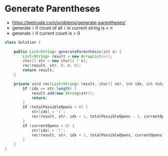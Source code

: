 # Generate Parentheses

- https://leetcode.com/problems/generate-parentheses/
- generate `(` if count of all `(` in current string is < n
- generate `)` if current count is > 0

```java
class Solution {
    
    public List<String> generateParenthesis(int n) {
        List<String> result = new ArrayList<>();
        char[] str = new char[2 * n];
        rec(result, str, 0, n, 0);
        return result;
    }

    private void rec(List<String> result, char[] str, int idx, int totalPossibleOpens, int currentOpens) {
        if (idx == str.length) {
            result.add(new String(str));
            return;
        }
        if (totalPossibleOpens > 0) {
            str[idx] = '(';
            rec(result, str, idx + 1, totalPossibleOpens - 1, currentOpens + 1);
        }
        if (currentOpens > 0) {
            str[idx] = ')';
            rec(result, str, idx + 1, totalPossibleOpens, currentOpens - 1);
        }
    }
}
```
